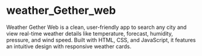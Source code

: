 # weather_Gether_web
Weather Gether Web is a clean, user-friendly app to search any city and view real-time weather details like temperature, forecast, humidity, pressure, and wind speed. Built with HTML, CSS, and JavaScript, it features an intuitive design with responsive weather cards.
